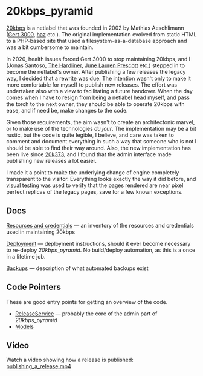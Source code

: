 # 20kbps_pyramid

[20kbps](https://20kbps.net/index2.htm) is a netlabel that was founded in 2002 by Mathias Aeschlimann ([Gert 3000](https://www.discogs.com/artist/801529-Gert-3000), [haz](https://www.discogs.com/artist/318522-H%C3%A4z?anv=Haz&filter_anv=1) etc.). The original implementation evolved from static HTML to a PHP-based site that used
a filesystem-as-a-database approach and was a bit cumbersome to maintain.

In 2020, health issues forced Gert 3000 to stop maintaining 20kbps, and I (Jonas Santoso, [The Hardliner](https://www.discogs.com/artist/175772-The-Hardliner), [June Lauren Prescott](https://www.discogs.com/artist/2673710-June-Lauren-Prescott) etc.) stepped in to become the netlabel's owner. After publishing a few releases
the legacy way, I decided that a rewrite was due. The intention wasn't only to make it more comfortable for myself to publish new releases. The effort was undertaken also with a view to facilitating a future handover. When the day comes when I have to resign from being a netlabel head myself, and pass the torch to the next owner, they should be able to operate 20kbps with ease, and if need be, make changes to the code.

Given those requirements, the aim wasn't to create an architectonic marvel, or to make use of the technologies
*du jour*. The implementation may be a bit rustic, but the code is quite legible, I believe, and care was taken to comment and document everything in such a way that someone who is not I should be able to find their way around. Also, the new implementation has been live since [20k373](https://20kbps.net/Releases/20y20k/), and I found that the admin interface made publishing new releases a lot easier.

I made it a point to make the underlying change of engine completely transparent to the visitor. Everything looks exactly the way it did before, and [visual testing](viztest/visualTests.spec.js) was used to verify that the pages rendered are near pixel perfect replicas of the legacy pages, save for a few known exceptions.

## Docs

[Resources and credentials](RESOURCES.md) ― an inventory of the resources and credentials used in maintaining 20kbps

[Deployment](DEPLOY.md) ― deployment instructions, should it ever become necessary to re-deploy *20kbps_pyramid*. No build/deploy automation, as this is a once in a lifetime job.

[Backups](BACKUPS.md) ― description of what automated backups exist

## Code Pointers

These are good entry points for getting an overview of the code.

- [ReleaseService](pyramidprj/release_service.py#L91) ― probably the core of the admin part of *20kbps_pyramid*
- [Models](pyramidprj/models/models.py)

## Video

Watch a video showing how a release is published: [publishing_a_release.mp4](https://storage.googleapis.com/20kbps-static/assets/publishing_a_release.mp4)
